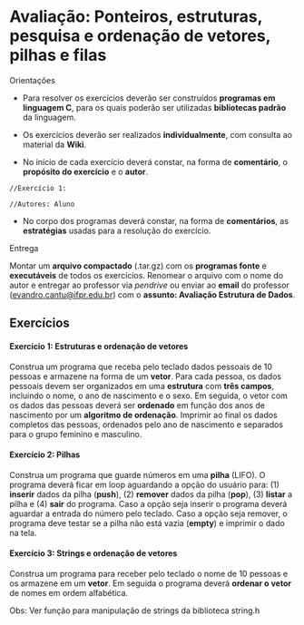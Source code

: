 # Avaliação: Ponteiros, estruturas, pesquisa e ordenação de vetores, pilhas e filas

Orientações  

- Para resolver os exercícios deverão ser construídos **programas em linguagem C**, para os quais poderão ser utilizadas **bibliotecas padrão** da linguagem.
- Os exercícios deverão ser realizados **individualmente**, com consulta ao material da **Wiki**.
- No início de cada exercício deverá constar, na forma de **comentário**, o **propósito do exercício** e o **autor**.

`//Exercício 1: `  
`//Autores: Aluno`

- No corpo dos programas deverá constar, na forma de **comentários**, as **estratégias** usadas para a resolução do exercício.

Entrega  
Montar um **arquivo compactado** (.tar.gz) com os **programas fonte** e **executáveis** de todos os exercícios. Renomear o arquivo com o nome do autor e entregar ao professor via *pendrive* ou enviar ao **email** do professor (evandro.cantu@ifpr.edu.br) com o **assunto: Avaliação Estrutura de Dados**.

## Exercícios

#### Exercício 1: Estruturas e ordenação de vetores

Construa um programa que receba pelo teclado dados pessoais de 10 pessoas e armazene na forma de um **vetor**. Para cada pessoa, os dados pessoais devem ser organizados em uma **estrutura** com **três campos**, incluindo o nome, o ano de nascimento e o sexo. Em seguida, o vetor com os dados das pessoas deverá ser **ordenado** em função dos anos de nascimento por um **algoritmo de ordenação**. Imprimir ao final os dados completos das pessoas, ordenados pelo ano de nascimento e separados para o grupo feminino e masculino.

#### Exercício 2: Pilhas

Construa um programa que guarde números em uma **pilha** (LIFO). O programa deverá ficar em loop aguardando a opção do usuário para: (1) **inserir** dados da pilha (**push**), (2) **remover** dados da pilha (**pop**), (3) **listar** a pilha e (4) **sair** do programa. Caso a opção seja inserir o programa deverá aguardar a entrada do número pelo teclado. Caso a opção seja remover, o programa deve testar se a pilha não está vazia (**empty**) e imprimir o dado na tela.

#### Exercício 3: Strings e ordenação de vetores

Construa um programa para receber pelo teclado o nome de 10 pessoas e os armazene em um **vetor**. Em seguida o programa deverá **ordenar o vetor** de nomes em ordem alfabética.

Obs: Ver função para manipulação de strings da biblioteca string.h
